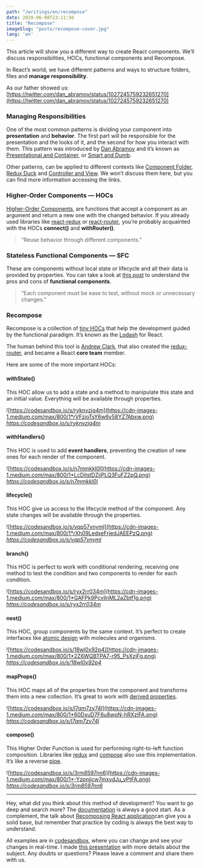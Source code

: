 ```yaml
---
path: "/writings/en/recompose"
date: 2020-06-08T23:11:50
title: "Recompose"
imageSlug: "posts/recompose-cover.jpg"
lang: 'en'
---
```


This article will show you a different way to create React components. We’ll discuss responsibilities, HOCs, functional components and Recompose.

In React’s world, we have different patterns and ways to structure folders, files and **manage responsibility**. 

As our father showed us: [https://twitter.com/dan_abramov/status/1027245759232651270](https://twitter.com/dan_abramov/status/1027245759232651270)

### **Managing Responsibilities**

One of the most common patterns is dividing your component into **presentation** and **behavior**. The first part will be responsible for the presentation and the looks of it, and the second for how you interact with them. This pattern was introduced by [Dan Abramov](https://twitter.com/dan_abramov) and it’s known as [Presentational and Container](https://medium.com/@dan_abramov/smart-and-dumb-components-7ca2f9a7c7d0), or [Smart and Dumb](https://medium.com/@thejasonfile/dumb-components-and-smart-components-e7b33a698d43).

Other patterns, can be applied to different contexts like [Component Folder](https://medium.com/styled-components/component-folder-pattern-ee42df37ec68), [Redux Duck](https://medium.freecodecamp.org/scaling-your-redux-app-with-ducks-6115955638be) and [Controller and View](https://reactarmory.com/answers/how-should-i-separate-components). We won’t discuss them here, but you can find more information accessing the links.

### **Higher-Order Components — HOCs**

[Higher-Order Components](https://reactjs.org/docs/higher-order-components.html), are functions that accept a component as an argument and return a new one with the changed behavior. If you already used libraries like [react-redux](https://github.com/reduxjs/react-redux) or [react-router](https://github.com/ReactTraining/react-router)*,* you’re probably acquainted with the HOCs **connect()** and **withRouter()**.

> “Reuse behavior through different components.”

### **Stateless Functional Components** — **SFC**

These are components without local state or lifecycle and all their data is provided by properties. You can take a look at [this post](https://hackernoon.com/react-stateless-functional-components-nine-wins-you-might-have-overlooked-997b0d933dbc) to understand the pros and cons of **functional components**.

> “Each component must be ease to test, without mock or unnecessary changes.”

### **Recompose**

Recompose is a collection of [tiny HOCs](https://github.com/acdlite/recompose/blob/master/docs/API.md#higher-order-components) that help the development guided by the functional paradigm. It’s known as the [Lodash](https://lodash.com/) for React.

The human behind this tool is [Andrew Clark](https://twitter.com/acdlite), that also created the [redux-router](https://github.com/acdlite/redux-router), and became a React **core team** member.

Here are some of the more important HOCs:

#### **withState()**

This HOC allow us to add a state and a method to manipulate this state and an initial value. Everything will be available through properties.

![https://codesandbox.io/s/ryknvzjq4m](https://cdn-images-1.medium.com/max/800/1*rVFzjoTsY6w6v58YZ7Abxw.png)
*https://codesandbox.io/s/ryknvzjq4m*

#### withHandlers()

This HOC is used to add **event handlers**, preventing the creation of new ones for each render of the component.

![https://codesandbox.io/s/n7mmkkl0l](https://cdn-images-1.medium.com/max/800/1*LcDitstDZjjPLQ3FuFZ2pQ.png)
*https://codesandbox.io/s/n7mmkkl0l*

#### lifecycle()

This HOC give us access to the lifecycle method of the component. Any state changes will be available through the properties.

![https://codesandbox.io/s/vqp57vnyml](https://cdn-images-1.medium.com/max/800/1*rXh09LedxeFrjedJAEEPzQ.png)
*https://codesandbox.io/s/vqp57vnyml*

#### branch()

This HOC is perfect to work with conditional rendering, receiving one method to test the condition and two components to render for each condition.

![https://codesandbox.io/s/ryx2rr034m](https://cdn-images-1.medium.com/max/800/1*GAFPk9PcvllnML2aZbtf1g.png)
*https://codesandbox.io/s/ryx2rr034m*

#### nest()

This HOC, group components by the same context. It’s perfect to create interfaces like [atomic design](http://bradfrost.com/blog/post/atomic-web-design/) with molecules and organisms.

![https://codesandbox.io/s/18wl0x92p4](https://cdn-images-1.medium.com/max/800/1*2Z6WQBTPA7-r95_PsXzjFg.png)
*https://codesandbox.io/s/18wl0x92p4*

#### mapProps()

This HOC maps all of the properties from the component and transforms them into a new collection. It’s great to work with [derived properties](https://reactjs.org/blog/2018/06/07/you-probably-dont-need-derived-state.html#when-to-use-derived-state).

![https://codesandbox.io/s/l7qm7zy74l](https://cdn-images-1.medium.com/max/800/1*60DxuD7F6u8wpN-hRXzlFA.png)
*https://codesandbox.io/s/l7qm7zy74l*

#### compose()

This Higher Order Function is used for performing right-to-left function composition. Libraries like [redux](https://redux.js.org/api/compose) and [compose](https://github.com/kriszyp/compose) also use this implementation. It’s like a reverse [pipe](https://developer.mozilla.org/en-US/docs/Web/JavaScript/Reference/Operators/Pipeline_operator).

![https://codesandbox.io/s/3rm8597nn6](https://cdn-images-1.medium.com/max/800/1*-Yzpnjjcw7mxvdJu_vPtFA.png)
*https://codesandbox.io/s/3rm8597nn6*

*****

Hey, what did you think about this method of development? You want to go deep
and search more? The [documentation](https://github.com/acdlite/recompose/blob/master/docs/API.md) is always a good start. As a complement, the talk about [Recomposing React application](https://www.youtube.com/watch?v=zD_judE-bXk&t=2s)can give you a solid base, but remember that practice by coding is always the best way to understand.

All examples are in [codesandbox](http://codesandbox.io/), where you can change and see your changes in real-time. I made [this presentation](https://speakerdeck.com/thulioph/recompose) with more details about the subject. Any doubts or questions? Please leave a comment and share them with us.
